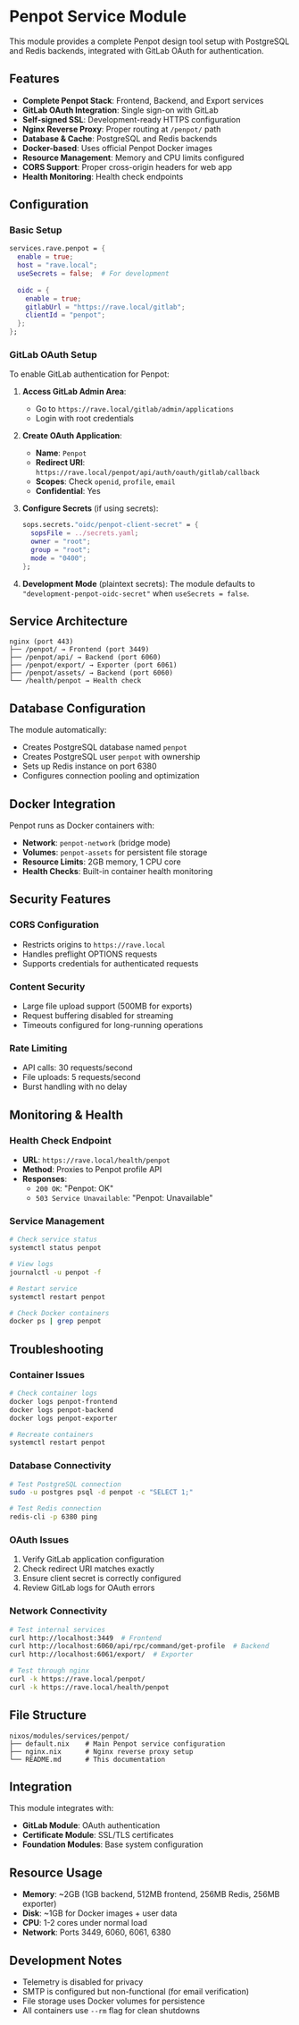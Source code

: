 # Penpot Service Module

This module provides a complete Penpot design tool setup with PostgreSQL and Redis backends, integrated with GitLab OAuth for authentication.

## Features

- **Complete Penpot Stack**: Frontend, Backend, and Export services
- **GitLab OAuth Integration**: Single sign-on with GitLab
- **Self-signed SSL**: Development-ready HTTPS configuration
- **Nginx Reverse Proxy**: Proper routing at `/penpot/` path
- **Database & Cache**: PostgreSQL and Redis backends
- **Docker-based**: Uses official Penpot Docker images
- **Resource Management**: Memory and CPU limits configured
- **CORS Support**: Proper cross-origin headers for web app
- **Health Monitoring**: Health check endpoints

## Configuration

### Basic Setup

```nix
services.rave.penpot = {
  enable = true;
  host = "rave.local";
  useSecrets = false;  # For development
  
  oidc = {
    enable = true;
    gitlabUrl = "https://rave.local/gitlab";
    clientId = "penpot";
  };
};
```

### GitLab OAuth Setup

To enable GitLab authentication for Penpot:

1. **Access GitLab Admin Area**:
   - Go to `https://rave.local/gitlab/admin/applications`
   - Login with root credentials

2. **Create OAuth Application**:
   - **Name**: `Penpot`
   - **Redirect URI**: `https://rave.local/penpot/api/auth/oauth/gitlab/callback`
   - **Scopes**: Check `openid`, `profile`, `email`
   - **Confidential**: Yes

3. **Configure Secrets** (if using secrets):
   ```nix
   sops.secrets."oidc/penpot-client-secret" = {
     sopsFile = ../secrets.yaml;
     owner = "root";
     group = "root";
     mode = "0400";
   };
   ```

4. **Development Mode** (plaintext secrets):
   The module defaults to `"development-penpot-oidc-secret"` when `useSecrets = false`.

## Service Architecture

```
nginx (port 443) 
├── /penpot/ → Frontend (port 3449)
├── /penpot/api/ → Backend (port 6060)
├── /penpot/export/ → Exporter (port 6061)
├── /penpot/assets/ → Backend (port 6060)
└── /health/penpot → Health check
```

## Database Configuration

The module automatically:
- Creates PostgreSQL database named `penpot`
- Creates PostgreSQL user `penpot` with ownership
- Sets up Redis instance on port 6380
- Configures connection pooling and optimization

## Docker Integration

Penpot runs as Docker containers with:
- **Network**: `penpot-network` (bridge mode)
- **Volumes**: `penpot-assets` for persistent file storage
- **Resource Limits**: 2GB memory, 1 CPU core
- **Health Checks**: Built-in container health monitoring

## Security Features

### CORS Configuration
- Restricts origins to `https://rave.local`
- Handles preflight OPTIONS requests
- Supports credentials for authenticated requests

### Content Security
- Large file upload support (500MB for exports)
- Request buffering disabled for streaming
- Timeouts configured for long-running operations

### Rate Limiting
- API calls: 30 requests/second
- File uploads: 5 requests/second
- Burst handling with no delay

## Monitoring & Health

### Health Check Endpoint
- **URL**: `https://rave.local/health/penpot`
- **Method**: Proxies to Penpot profile API
- **Responses**: 
  - `200 OK`: "Penpot: OK"
  - `503 Service Unavailable`: "Penpot: Unavailable"

### Service Management
```bash
# Check service status
systemctl status penpot

# View logs
journalctl -u penpot -f

# Restart service
systemctl restart penpot

# Check Docker containers
docker ps | grep penpot
```

## Troubleshooting

### Container Issues
```bash
# Check container logs
docker logs penpot-frontend
docker logs penpot-backend
docker logs penpot-exporter

# Recreate containers
systemctl restart penpot
```

### Database Connectivity
```bash
# Test PostgreSQL connection
sudo -u postgres psql -d penpot -c "SELECT 1;"

# Test Redis connection
redis-cli -p 6380 ping
```

### OAuth Issues
1. Verify GitLab application configuration
2. Check redirect URI matches exactly
3. Ensure client secret is correctly configured
4. Review GitLab logs for OAuth errors

### Network Connectivity
```bash
# Test internal services
curl http://localhost:3449  # Frontend
curl http://localhost:6060/api/rpc/command/get-profile  # Backend
curl http://localhost:6061/export/  # Exporter

# Test through nginx
curl -k https://rave.local/penpot/
curl -k https://rave.local/health/penpot
```

## File Structure

```
nixos/modules/services/penpot/
├── default.nix    # Main Penpot service configuration
├── nginx.nix      # Nginx reverse proxy setup
└── README.md      # This documentation
```

## Integration

This module integrates with:
- **GitLab Module**: OAuth authentication
- **Certificate Module**: SSL/TLS certificates
- **Foundation Modules**: Base system configuration

## Resource Usage

- **Memory**: ~2GB (1GB backend, 512MB frontend, 256MB Redis, 256MB exporter)
- **Disk**: ~1GB for Docker images + user data
- **CPU**: 1-2 cores under normal load
- **Network**: Ports 3449, 6060, 6061, 6380

## Development Notes

- Telemetry is disabled for privacy
- SMTP is configured but non-functional (for email verification)
- File storage uses Docker volumes for persistence
- All containers use `--rm` flag for clean shutdowns